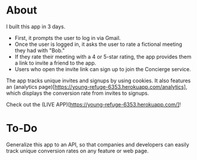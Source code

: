 # About

I built this app in 3 days. 

* First, it prompts the user to log in via Gmail.
* Once the user is logged in, it asks the user to rate a fictional meeting they 
had with "Bob."
* If they rate their meeting with a 4 or 5-star rating, the app provides them a 
link to invite a friend to the app.
* Users who open the invite link can sign up to join the Concierge service.

The app tracks unique invites and signups by using cookies. It also features an 
(analytics page)[https://young-refuge-6353.herokuapp.com/analytics], which 
displays the conversion rate from invites to signups.

Check out the (LIVE APP)[https://young-refuge-6353.herokuapp.com/]!

# To-Do

Generalize this app to an API, so that companies and developers can easily track 
unique conversion rates on any feature or web page.

